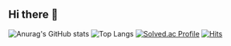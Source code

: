 ## Hi there 👋

<!--
**hswek/hswek** is a ✨ _special_ ✨ repository because its `README.md` (this file) appears on your GitHub profile.

Here are some ideas to get you started:

- 🔭 I’m currently working on ...
- 🌱 I’m currently learning ...
- 👯 I’m looking to collaborate on ...
- 🤔 I’m looking for help with ...
- 💬 Ask me about ...
- 📫 How to reach me: ...
- 😄 Pronouns: ...
- ⚡ Fun fact: ...
-->
![Anurag's GitHub stats](https://github-readme-stats.vercel.app/api?username=hswek&theme=highcontrast)
![Top Langs](https://github-readme-stats.vercel.app/api/top-langs/?username=hswek&bg_color=FE2EF7)
[![Solved.ac Profile](http://mazassumnida.wtf/api/v2/generate_badge?boj=hswek)](https://solved.ac/hswek/)
[![Hits](https://hits.seeyoufarm.com/api/count/incr/badge.svg?url=https%3A%2F%2Fgithub.com%2Fhswek&count_bg=%2379C83D&title_bg=%23555555&icon=&icon_color=%23AE1A1A&title=hits&edge_flat=true)](https://hits.seeyoufarm.com)
